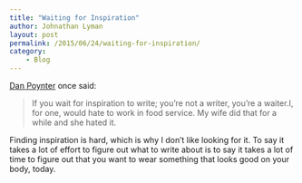 ```yaml
---
title: "Waiting for Inspiration"
author: Johnathan Lyman
layout: post
permalink: /2015/06/24/waiting-for-inspiration/
category:
    - Blog
---
```


[Dan Poynter](http://www.parapublishing.com/sites/para/about/danpoynter.cfm) once said:

> If you wait for inspiration to write; you’re not a writer, you’re a waiter.I, for one, would hate to work in food service. My wife did that for a while and she hated it.

Finding inspiration is hard, which is why I don’t like looking for it. To say it takes a lot of effort to figure out what to write about is to say it takes a lot of time to figure out that you want to wear something that looks good on your body, today.

